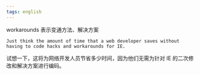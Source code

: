 ```yaml
---
tags: english
---
```


workarounds 表示变通方法、解决方案

```
Just think the amount of time that a web developer saves without having to code hacks and workarounds for IE.
```

试想一下，这将为网络开发人员节省多少时间，因为他们无需为针对 IE 的二次修改和解决方案进行编码。